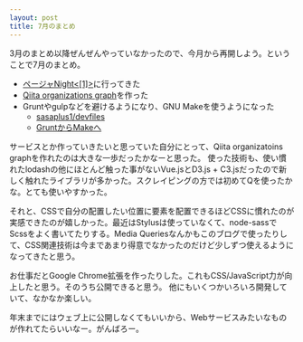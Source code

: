```yaml
---
layout: post
title: 7月のまとめ
---
```

3月のまとめ以降ぜんぜんやっていなかったので、今月から再開しよう。ということで7月のまとめ。

- [ページャNight<[1]>](http://www.zusaar.com/event/5477013)に行ってきた
- [Qiita organizations graph](http://sasaplus1.com/qiita-organizations-graph/)を作った
- Gruntやgulpなどを避けるようになり、GNU Makeを使うようになった
  - [sasaplus1/devfiles](https://github.com/sasaplus1/devfiles)
  - [GruntからMakeへ](http://qiita.com/sasaplus1/items/b926da167c49be73f6ed)

サービスとか作っていきたいと思っていた自分にとって、Qiita organizatoins graphを作れたのは大きな一歩だったかなーと思った。
使った技術も、使い慣れたlodashの他にほとんど触った事がないVue.jsとD3.js + C3.jsだったので新しく触れたライブラリが多かった。スクレイピングの方では初めてQを使ったかな。とても使いやすかった。

それと、CSSで自分の配置したい位置に要素を配置できるほどCSSに慣れたのが実感できたのが嬉しかった。最近はStylusは使っていなくて、node-sassでScssをよく書いてたりする。Media Queriesなんかもこのブログで使ったりして、CSS関連技術は今まであまり得意でなかったのだけど少しずつ使えるようになってきたと思う。

お仕事だとGoogle Chrome拡張を作ったりした。これもCSS/JavaScript力が向上したと思う。そのうち公開できると思う。
他にもいくつかいろいろ開発していて、なかなか楽しい。

年末までにはウェブ上に公開しなくてもいいから、Webサービスみたいなものが作れてたらいいなー。がんばろー。
